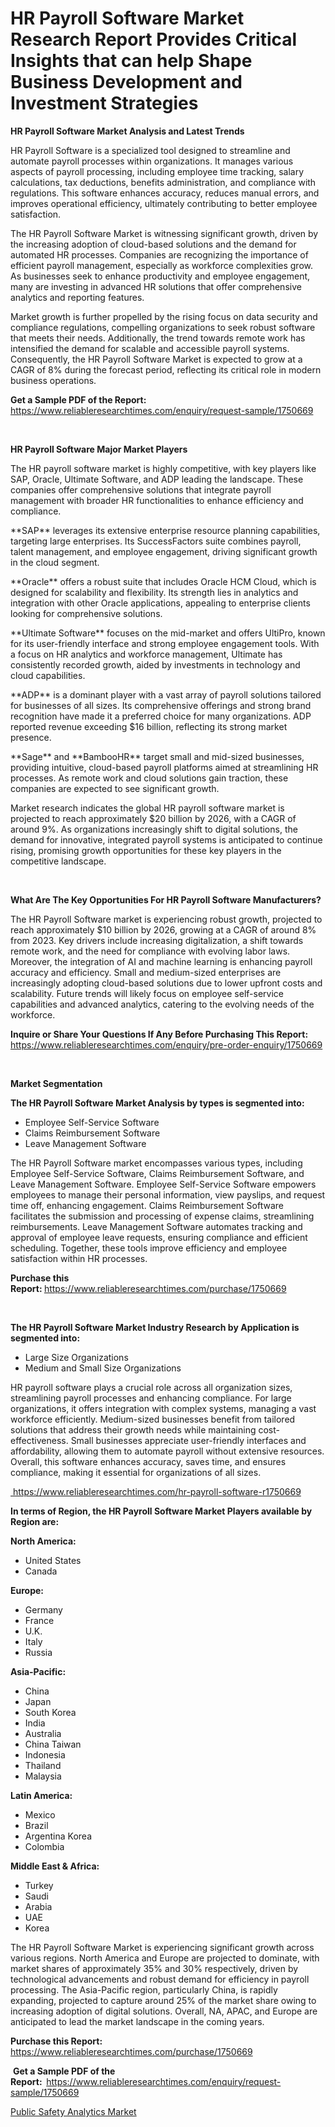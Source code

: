 <p><h1>HR Payroll Software Market Research Report Provides Critical Insights that can help Shape Business Development and Investment Strategies</h1></p><p><strong>HR Payroll Software Market Analysis and Latest Trends</strong></p>
<p><p>HR Payroll Software is a specialized tool designed to streamline and automate payroll processes within organizations. It manages various aspects of payroll processing, including employee time tracking, salary calculations, tax deductions, benefits administration, and compliance with regulations. This software enhances accuracy, reduces manual errors, and improves operational efficiency, ultimately contributing to better employee satisfaction.</p><p>The HR Payroll Software Market is witnessing significant growth, driven by the increasing adoption of cloud-based solutions and the demand for automated HR processes. Companies are recognizing the importance of efficient payroll management, especially as workforce complexities grow. As businesses seek to enhance productivity and employee engagement, many are investing in advanced HR solutions that offer comprehensive analytics and reporting features.</p><p>Market growth is further propelled by the rising focus on data security and compliance regulations, compelling organizations to seek robust software that meets their needs. Additionally, the trend towards remote work has intensified the demand for scalable and accessible payroll systems. Consequently, the HR Payroll Software Market is expected to grow at a CAGR of 8% during the forecast period, reflecting its critical role in modern business operations.</p></p>
<p><strong>Get a Sample PDF of the Report:&nbsp;</strong> <a href="https://www.reliableresearchtimes.com/enquiry/request-sample/1750669?utm_campaign=3059&utm_medium=2&utm_source=Github&utm_content=ia&utm_term=09032025&utm_id=hr-payroll-software">https://www.reliableresearchtimes.com/enquiry/request-sample/1750669</a></p>
<p>&nbsp;</p>
<p><strong>HR Payroll Software Major Market Players</strong></p>
<p><p>The HR payroll software market is highly competitive, with key players like SAP, Oracle, Ultimate Software, and ADP leading the landscape. These companies offer comprehensive solutions that integrate payroll management with broader HR functionalities to enhance efficiency and compliance.</p><p>**SAP** leverages its extensive enterprise resource planning capabilities, targeting large enterprises. Its SuccessFactors suite combines payroll, talent management, and employee engagement, driving significant growth in the cloud segment.</p><p>**Oracle** offers a robust suite that includes Oracle HCM Cloud, which is designed for scalability and flexibility. Its strength lies in analytics and integration with other Oracle applications, appealing to enterprise clients looking for comprehensive solutions.</p><p>**Ultimate Software** focuses on the mid-market and offers UltiPro, known for its user-friendly interface and strong employee engagement tools. With a focus on HR analytics and workforce management, Ultimate has consistently recorded growth, aided by investments in technology and cloud capabilities.</p><p>**ADP** is a dominant player with a vast array of payroll solutions tailored for businesses of all sizes. Its comprehensive offerings and strong brand recognition have made it a preferred choice for many organizations. ADP reported revenue exceeding $16 billion, reflecting its strong market presence.</p><p>**Sage** and **BambooHR** target small and mid-sized businesses, providing intuitive, cloud-based payroll platforms aimed at streamlining HR processes. As remote work and cloud solutions gain traction, these companies are expected to see significant growth.</p><p>Market research indicates the global HR payroll software market is projected to reach approximately $20 billion by 2026, with a CAGR of around 9%. As organizations increasingly shift to digital solutions, the demand for innovative, integrated payroll systems is anticipated to continue rising, promising growth opportunities for these key players in the competitive landscape.</p></p>
<p>&nbsp;</p>
<p><strong>What Are The Key Opportunities For HR Payroll Software Manufacturers?</strong></p>
<p><p>The HR Payroll Software market is experiencing robust growth, projected to reach approximately $10 billion by 2026, growing at a CAGR of around 8% from 2023. Key drivers include increasing digitalization, a shift towards remote work, and the need for compliance with evolving labor laws. Moreover, the integration of AI and machine learning is enhancing payroll accuracy and efficiency. Small and medium-sized enterprises are increasingly adopting cloud-based solutions due to lower upfront costs and scalability. Future trends will likely focus on employee self-service capabilities and advanced analytics, catering to the evolving needs of the workforce.</p></p>
<p><strong>Inquire or Share Your Questions If Any Before Purchasing This Report:</strong> <a href="https://www.reliableresearchtimes.com/enquiry/pre-order-enquiry/1750669?utm_campaign=3059&utm_medium=2&utm_source=Github&utm_content=ia&utm_term=09032025&utm_id=hr-payroll-software">https://www.reliableresearchtimes.com/enquiry/pre-order-enquiry/1750669</a></p>
<p>&nbsp;</p>
<p><strong>Market Segmentation</strong></p>
<p><strong>The HR Payroll Software Market Analysis by types is segmented into:</strong></p>
<p><ul><li>Employee Self-Service Software</li><li>Claims Reimbursement Software</li><li>Leave Management Software</li></ul></p>
<p><p>The HR Payroll Software market encompasses various types, including Employee Self-Service Software, Claims Reimbursement Software, and Leave Management Software. Employee Self-Service Software empowers employees to manage their personal information, view payslips, and request time off, enhancing engagement. Claims Reimbursement Software facilitates the submission and processing of expense claims, streamlining reimbursements. Leave Management Software automates tracking and approval of employee leave requests, ensuring compliance and efficient scheduling. Together, these tools improve efficiency and employee satisfaction within HR processes.</p></p>
<p><strong>Purchase this Report:&nbsp;</strong><a href="https://www.reliableresearchtimes.com/purchase/1750669?utm_campaign=3059&utm_medium=2&utm_source=Github&utm_content=ia&utm_term=09032025&utm_id=hr-payroll-software">https://www.reliableresearchtimes.com/purchase/1750669</a></p>
<p>&nbsp;</p>
<p><strong>The HR Payroll Software Market Industry Research by Application is segmented into:</strong></p>
<p><ul><li>Large Size Organizations</li><li>Medium and Small Size Organizations</li></ul></p>
<p><p>HR payroll software plays a crucial role across all organization sizes, streamlining payroll processes and enhancing compliance. For large organizations, it offers integration with complex systems, managing a vast workforce efficiently. Medium-sized businesses benefit from tailored solutions that address their growth needs while maintaining cost-effectiveness. Small businesses appreciate user-friendly interfaces and affordability, allowing them to automate payroll without extensive resources. Overall, this software enhances accuracy, saves time, and ensures compliance, making it essential for organizations of all sizes.</p></p>
<p><a href="https://www.reliableresearchtimes.com/hr-payroll-software-r1750669?utm_campaign=3059&utm_medium=2&utm_source=Github&utm_content=ia&utm_term=09032025&utm_id=hr-payroll-software">&nbsp;https://www.reliableresearchtimes.com/hr-payroll-software-r1750669</a></p>
<p><strong>In terms of Region, the HR Payroll Software Market Players available by Region are:</strong></p>
<p>
    <p> <strong> North America: </strong>
        <ul>
            <li>United States</li>
            <li>Canada</li>
        </ul>
        </p> 
    <p> <strong> Europe: </strong>
        <ul>
            <li>Germany</li>
            <li>France</li>
            <li>U.K.</li>
            <li>Italy</li>
            <li>Russia</li>
        </ul>
        </p> 
    <p> <strong> Asia-Pacific: </strong>
        <ul>
            <li>China</li>
            <li>Japan</li>
            <li>South Korea</li>
            <li>India</li>
            <li>Australia</li>
            <li>China Taiwan</li>
            <li>Indonesia</li>
            <li>Thailand</li>
            <li>Malaysia</li>
        </ul>
        </p> 
    <p> <strong> Latin America: </strong>
        <ul>
            <li>Mexico</li>
            <li>Brazil</li>
            <li>Argentina Korea</li>
            <li>Colombia</li>
        </ul>
        </p> 
    <p> <strong> Middle East & Africa: </strong>
        <ul>
            <li>Turkey</li>
            <li>Saudi</li>
            <li>Arabia</li>
            <li>UAE</li>
            <li>Korea</li>
        </ul>
    </p>
    </p>
<p><p>The HR Payroll Software Market is experiencing significant growth across various regions. North America and Europe are projected to dominate, with market shares of approximately 35% and 30% respectively, driven by technological advancements and robust demand for efficiency in payroll processing. The Asia-Pacific region, particularly China, is rapidly expanding, projected to capture around 25% of the market share owing to increasing adoption of digital solutions. Overall, NA, APAC, and Europe are anticipated to lead the market landscape in the coming years.</p></p>
<p><strong>Purchase this Report: </strong><a href="https://www.reliableresearchtimes.com/purchase/1750669?utm_campaign=3059&utm_medium=2&utm_source=Github&utm_content=ia&utm_term=09032025&utm_id=hr-payroll-software">https://www.reliableresearchtimes.com/purchase/1750669</a></p>
<p>&nbsp;<strong>Get a Sample PDF of the Report:&nbsp;&nbsp;</strong><a href="https://www.reliableresearchtimes.com/enquiry/request-sample/1750669?utm_campaign=3059&utm_medium=2&utm_source=Github&utm_content=ia&utm_term=09032025&utm_id=hr-payroll-software">https://www.reliableresearchtimes.com/enquiry/request-sample/1750669</a></p>
<p><strong></strong></p>
<p><p><a href="https://github.com/micbotam/Market-Research-Report-List-1/blob/main/public-safety-analytics-market.md?utm_campaign=3059&utm_medium=2&utm_source=Github&utm_content=ia&utm_term=09032025&utm_id=hr-payroll-software">Public Safety Analytics Market</a></p></p>